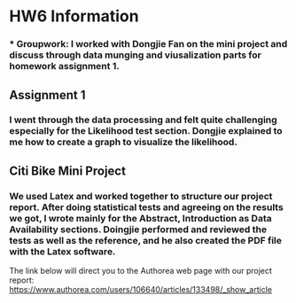 # HW6 Information

### * Groupwork: I worked with Dongjie Fan on the mini project and discuss through data munging and viusalization parts for homework assignment 1.


## Assignment 1
### I went through the data processing and felt quite challenging especially for the Likelihood test section. Dongjie explained to me how to create a graph to visualize the likelihood. 

## Citi Bike Mini Project
### We used Latex and worked together to structure our project report. After doing statistical tests and agreeing on the results we got, I wrote mainly for the Abstract, Introduction as Data Availability sections. Doingjie performed and reviewed the tests as well as the reference, and he also created the PDF file with the Latex software.

The link below will direct you to the Authorea web page with our project report:
https://www.authorea.com/users/106640/articles/133498/_show_article





